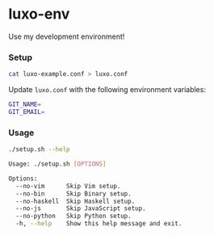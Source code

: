 # luxo-env

Use my development environment!

### Setup

```bash
cat luxo-example.conf > luxo.conf
```

Update `luxo.conf` with the following environment variables:

```bash
GIT_NAME=
GIT_EMAIL=
```

### Usage
```bash
./setup.sh --help

Usage: ./setup.sh [OPTIONS]

Options:
  --no-vim      Skip Vim setup.
  --no-bin      Skip Binary setup.
  --no-haskell  Skip Haskell setup.
  --no-js       Skip JavaScript setup.
  --no-python   Skip Python setup.
  -h, --help    Show this help message and exit.
```
